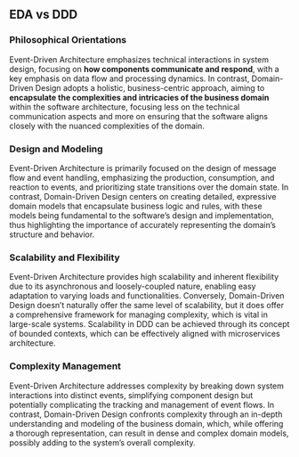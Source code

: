 ## EDA vs DDD

### Philosophical Orientations

Event-Driven Architecture emphasizes technical interactions in system design, focusing on **how components communicate and respond**, with a key emphasis on data flow and processing dynamics. In contrast, Domain-Driven Design adopts a holistic, business-centric approach, aiming to **encapsulate the complexities and intricacies of the business domain** within the software architecture, focusing less on the technical communication aspects and more on ensuring that the software aligns closely with the nuanced complexities of the domain.

### Design and Modeling

Event-Driven Architecture is primarily focused on the design of message flow and event handling, emphasizing the production, consumption, and reaction to events, and prioritizing state transitions over the domain state. In contrast, Domain-Driven Design centers on creating detailed, expressive domain models that encapsulate business logic and rules, with these models being fundamental to the software’s design and implementation, thus highlighting the importance of accurately representing the domain’s structure and behavior.

### Scalability and Flexibility

Event-Driven Architecture provides high scalability and inherent flexibility due to its asynchronous and loosely-coupled nature, enabling easy adaptation to varying loads and functionalities. Conversely, Domain-Driven Design doesn’t naturally offer the same level of scalability, but it does offer a comprehensive framework for managing complexity, which is vital in large-scale systems. Scalability in DDD can be achieved through its concept of bounded contexts, which can be effectively aligned with microservices architecture.

### Complexity Management

Event-Driven Architecture addresses complexity by breaking down system interactions into distinct events, simplifying component design but potentially complicating the tracking and management of event flows. In contrast, Domain-Driven Design confronts complexity through an in-depth understanding and modeling of the business domain, which, while offering a thorough representation, can result in dense and complex domain models, possibly adding to the system’s overall complexity.
